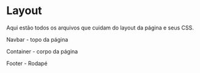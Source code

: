 # Layout

Aqui estão todos os arquivos que cuidam do layout da página e seus CSS.

Navbar -  topo da página

Container - corpo da página

Footer - Rodapé





